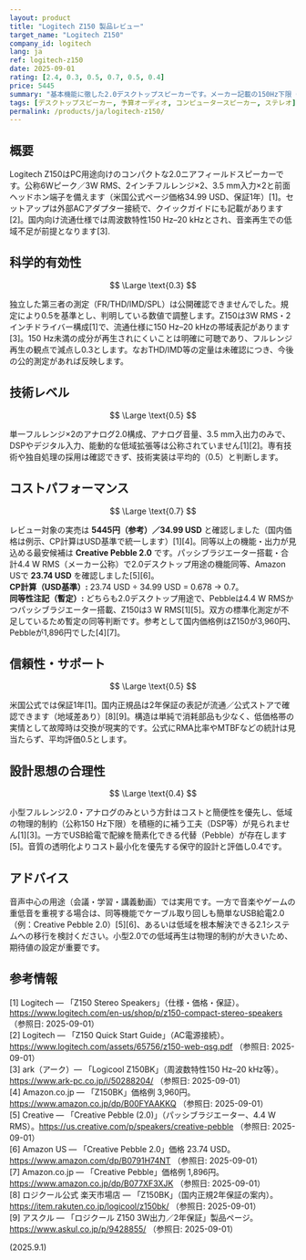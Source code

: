 ```yaml
---
layout: product
title: "Logitech Z150 製品レビュー"
target_name: "Logitech Z150"
company_id: logitech
lang: ja
ref: logitech-z150
date: 2025-09-01
rating: [2.4, 0.3, 0.5, 0.7, 0.5, 0.4]
price: 5445
summary: "基本機能に徹した2.0デスクトップスピーカーです。メーカー記載の150Hz下限（流通資料）により低域は限定的で、独立測定値は未公開です。"
tags: [デスクトップスピーカー, 予算オーディオ, コンピュータースピーカー, ステレオ]
permalink: /products/ja/logitech-z150/
---
```


## 概要

Logitech Z150はPC用途向けのコンパクトな2.0ニアフィールドスピーカーです。公称6Wピーク／3W RMS、2インチフルレンジ×2、3.5 mm入力×2と前面ヘッドホン端子を備えます（米国公式ページ価格34.99 USD、保証1年）[1]。セットアップは外部ACアダプター接続で、クイックガイドにも記載があります[2]。国内向け流通仕様では周波数特性150 Hz–20 kHzとされ、音楽再生での低域不足が前提となります[3].

## 科学的有効性

$$ \Large \text{0.3} $$

独立した第三者の測定（FR/THD/IMD/SPL）は公開確認できませんでした。規定により0.5を基準とし、判明している数値で調整します。Z150は3W RMS・2インチドライバー構成[1]で、流通仕様に150 Hz–20 kHzの帯域表記があります[3]。150 Hz未満の成分が再生されにくいことは明確に可聴であり、フルレンジ再生の観点で減点し0.3とします。なおTHD/IMD等の定量は未確認につき、今後の公的測定があれば反映します。

## 技術レベル

$$ \Large \text{0.5} $$

単一フルレンジ×2のアナログ2.0構成、アナログ音量、3.5 mm入出力のみで、DSPやデジタル入力、能動的な低域拡張等は公称されていません[1][2]。専有技術や独自処理の採用は確認できず、技術実装は平均的（0.5）と判断します。

## コストパフォーマンス

$$ \Large \text{0.7} $$

レビュー対象の実売は **5445円（参考）／34.99 USD** と確認しました（国内価格は例示、CP計算はUSD基準で統一します）[1][4]。同等以上の機能・出力が見込める最安候補は **Creative Pebble 2.0** です。パッシブラジエーター搭載・合計4.4 W RMS（メーカー公称）で2.0デスクトップ用途の機能同等、Amazon USで **23.74 USD** を確認しました[5][6]。  
**CP計算（USD基準）:** 23.74 USD ÷ 34.99 USD = 0.678 → 0.7。  
**同等性注記（暫定）:** どちらも2.0デスクトップ用途で、Pebbleは4.4 W RMSかつパッシブラジエーター搭載、Z150は3 W RMS[1][5]。双方の標準化測定が不足しているため暫定の同等判断です。参考として国内価格例はZ150が3,960円、Pebbleが1,896円でした[4][7]。

## 信頼性・サポート

$$ \Large \text{0.5} $$

米国公式では保証1年[1]。国内正規品は2年保証の表記が流通／公式ストアで確認できます（地域差あり）[8][9]。構造は単純で消耗部品も少なく、低価格帯の実情として故障時は交換が現実的です。公式にRMA比率やMTBFなどの統計は見当たらず、平均評価0.5とします。

## 設計思想の合理性

$$ \Large \text{0.4} $$

小型フルレンジ2.0・アナログのみという方針はコストと簡便性を優先し、低域の物理的制約（公称150 Hz下限）を積極的に補う工夫（DSP等）が見られません[1][3]。一方でUSB給電で配線を簡素化できる代替（Pebble）が存在します[5]。音質の透明化よりコスト最小化を優先する保守的設計と評価し0.4です。

## アドバイス

音声中心の用途（会議・学習・講義動画）では実用です。一方で音楽やゲームの重低音を重視する場合は、同等機能でケーブル取り回しも簡単なUSB給電2.0（例：Creative Pebble 2.0）[5][6]、あるいは低域を根本解決できる2.1システムへの移行を検討ください。小型2.0での低域再生は物理的制約が大きいため、期待値の設定が重要です。

## 参考情報

[1] Logitech — 「Z150 Stereo Speakers」（仕様・価格・保証）。https://www.logitech.com/en-us/shop/p/z150-compact-stereo-speakers （参照日: 2025-09-01）  
[2] Logitech — 「Z150 Quick Start Guide」（AC電源接続）。https://www.logitech.com/assets/65756/z150-web-qsg.pdf （参照日: 2025-09-01）  
[3] ark（アーク）— 「Logicool Z150BK」（周波数特性150 Hz–20 kHz等）。https://www.ark-pc.co.jp/i/50288204/ （参照日: 2025-09-01）  
[4] Amazon.co.jp — 「Z150BK」価格例 3,960円。https://www.amazon.co.jp/dp/B00FYAAKKQ （参照日: 2025-09-01）  
[5] Creative — 「Creative Pebble (2.0)」（パッシブラジエーター、4.4 W RMS）。https://us.creative.com/p/speakers/creative-pebble （参照日: 2025-09-01）  
[6] Amazon US — 「Creative Pebble 2.0」価格 23.74 USD。https://www.amazon.com/dp/B0791H74NT （参照日: 2025-09-01）  
[7] Amazon.co.jp — 「Creative Pebble」価格例 1,896円。https://www.amazon.co.jp/dp/B077XF3XJK （参照日: 2025-09-01）  
[8] ロジクール公式 楽天市場店 — 「Z150BK」（国内正規2年保証の案内）。https://item.rakuten.co.jp/logicool/z150bk/ （参照日: 2025-09-01）  
[9] アスクル — 「ロジクール Z150 3W出力／2年保証」製品ページ。https://www.askul.co.jp/p/9428855/ （参照日: 2025-09-01）

(2025.9.1)

